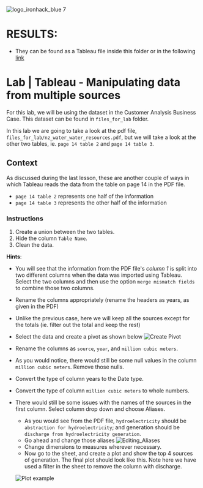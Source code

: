 ![logo_ironhack_blue 7](https://user-images.githubusercontent.com/23629340/40541063-a07a0a8a-601a-11e8-91b5-2f13e4e6b441.png)
# RESULTS: 
- They can be found as a Tableau file inside this folder or in the following [link](https://public.tableau.com/app/profile/ainara.guerra/viz/LabManipulatingdatafrommultiplesources/Dashboard1?publish=yes)
# Lab | Tableau - Manipulating data from multiple sources

For this lab, we will be using the dataset in the Customer Analysis Business Case. This dataset can be found in `files_for_lab` folder.

In this lab we are going to take a look at the pdf file, `files_for_lab/nz_water_water_resources.pdf`, but we will take a look at the other two tables, ie. `page 14 table 2` and `page 14 table 3`.

## Context


As discussed during the last lesson, these are another couple of ways in which Tableau reads the data from the table on page 14 in the PDF file.

  - `page 14 table 2` represents one half of the information
  - `page 14 table 3` represents the other half of the information



### Instructions

1. Create a union between the two tables.
2. Hide the column `Table Name`.
3. Clean the data.

**Hints**:

- You will see that the information from the PDF file's _column 1_ is split into two different columns when the data was imported using Tableau. Select the two columns and then use the option `merge mismatch fields` to combine those two columns.
- Rename the columns appropriately (rename the headers as years, as given in the PDF)
- Unlike the previous case, here we will keep all the sources except for the totals (ie. filter out the total and keep the rest)
- Select the data and create a pivot as shown below
  ![Create Pivot](https://education-team-2020.s3-eu-west-1.amazonaws.com/data-analytics/6.1-create_pivot_tableau.png)
- Rename the columns as `source`, `year`, and `million cubic meters`.
- As you would notice, there would still be some null values in the column `million cubic meters`. Remove those nulls.
- Convert the type of column years to the Date type.
- Convert the type of column `million cubic meters` to whole numbers.
- There would still be some issues with the names of the sources in the first column. Select column drop down and choose Aliases.

  - As you would see from the PDF file, `hydroelectricity` should be `abstraction for hydroelectricity`; and generation should be `discharge from hydroelectricity generation`.
  - Go ahead and change those aliases
    ![Editing_Aliases](https://education-team-2020.s3-eu-west-1.amazonaws.com/data-analytics/6.1-edit_aliases.png)
  - Change dimensions to measures wherever necessary.
  - Now go to the sheet, and create a plot and show the top 4 sources of generation. The final plot should look like this. Note here we have used a filter in the sheet to remove the column with discharge.

  ![Plot example](https://education-team-2020.s3-eu-west-1.amazonaws.com/data-analytics/6.1-lab_final_plot.png)
